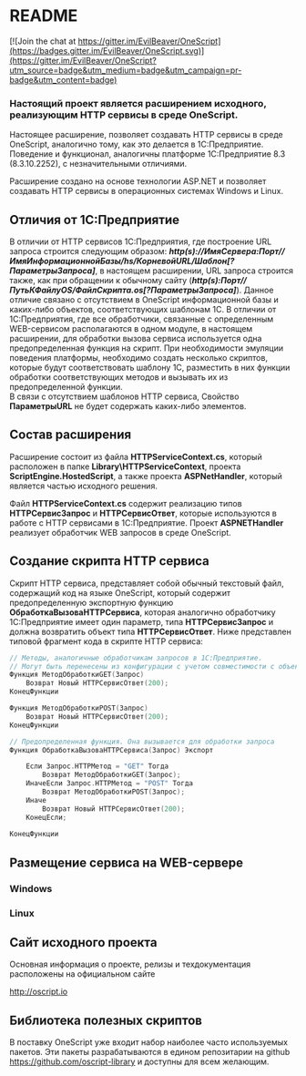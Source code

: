 # README #

[![Join the chat at https://gitter.im/EvilBeaver/OneScript](https://badges.gitter.im/EvilBeaver/OneScript.svg)](https://gitter.im/EvilBeaver/OneScript?utm_source=badge&utm_medium=badge&utm_campaign=pr-badge&utm_content=badge)

### Настоящий проект является расширением исходного, реализующим HTTP сервисы в среде OneScript.

Настоящее расширение, позволяет создавать HTTP сервисы в среде OneScript, аналогично тому, как это делается в 1С:Предприятие. Поведение и функционал, аналогичны платформе 1С:Предприятие 8.3 (8.3.10.2252), с незначительными отличиями. 

Расширение создано на основе технологии ASP.NET и позволяет создавать HTTP сервисы в операционных системах Windows и Linux.

## Отличия от 1С:Предприятие

В отличии от HTTP сервисов 1С:Предприятия, где построение URL запроса строится следующим образом: **_http(s)://ИмяСервера:Порт//ИмяИнформационнойБазы/hs/КорневойURL/Шаблон[?ПараметрыЗапроса]_**, в настоящем расширении, URL запроса строится также, как при обращении к обычному сайту (**_http(s):Порт//ПутьКФайлуOS/ФайлСкрипта.os[?ПараметрыЗапроса]_**).
Данное отличие связано с отсутствием в OneScript информационной базы и каких-либо объектов, соответствующих шаблонам 1С.
В отличии от 1С:Предприятия, где все обработчики, связанные с определенным WEB-сервисом располагаются в одном модуле, в настоящем расширении, для обработки вызова сервиса используется одна предопределенная функция на скрипт. При необходимости эмуляции поведения платформы, необходимо создать несколько скриптов, которые будут соответствовать шаблону 1С, разместить в них функции обработки соответствующих методов и вызывать их из предопределенной функции.  
В связи с отсутствием шаблонов HTTP сервиса, Свойство **ПараметрыURL** не будет содержать каких-либо элементов.

## Состав расширения

Расширение состоит из файла **HTTPServiceContext.cs**, который расположен в папке **Library\HTTPServiceContext**, проекта **ScriptEngine.HostedScript**, а также проекта **ASPNetHandler**, который является частью исходного решения.

Файл **HTTPServiceContext.cs** содержит реализацию типов **HTTPСервисЗапрос** и **HTTPСервисОтвет**, которые используются в работе с HTTP сервисами в 1С:Предприятие. Проект **ASPNETHandler** реализует обработчик WEB запросов в среде OneScript. 

## Создание скрипта HTTP сервиса

Скрипт HTTP сервиса, представляет собой обычный текстовый файл, содержащий код на языке OneScript, который содержит предопределенную экспортную функцию **ОбработкаВызоваHTTPСервиса**, которая аналогично обработчику 1С:Предприятие имеет один параметр, типа **HTTPСервисЗапрос** и должна возвратить объект типа **HTTPСервисОтвет**.
Ниже представлен типовой фрагмент кода в скрипте HTTP сервиса:

```c++
// Методы, аналогичные обработчикам запросов в 1С:Предприятие. 
// Могут быть перенесены из конфигурации с учетом совместимости с объектами OneScript 
Функция МетодОбработкиGET(Запрос)
	Возврат Новый HTTPСервисОтвет(200);
КонецФункции 

Функция МетодОбработкиPOST(Запрос)
	Возврат Новый HTTPСервисОтвет(200);
КонецФункции

// Предопределенная функция. Она вызывается для обработки запроса
Функция ОбработкаВызоваHTTPСервиса(Запрос) Экспорт

	Если Запрос.HTTPМетод = "GET" Тогда
		Возврат МетодОбработкиGET(Запрос);
	ИначеЕсли Запрос.HTTPМетод = "POST" Тогда
		Возврат МетодОбработкиPOST(Запрос);
	Иначе
		Возврат Новый HTTPСервисОтвет(200);
	КонецЕсли;
		
КонецФункции
```

## Размещение сервиса на WEB-сервере

### Windows


### Linux


## Сайт исходного проекта

Основная информация о проекте, релизы и техдокументация расположены на официальном сайте

http://oscript.io

## Библиотека полезных скриптов

В поставку OneScript уже входит набор наиболее часто используемых пакетов. Эти пакеты разрабатываются в едином репозитарии на github https://github.com/oscript-library и доступны для всем желающим. 
